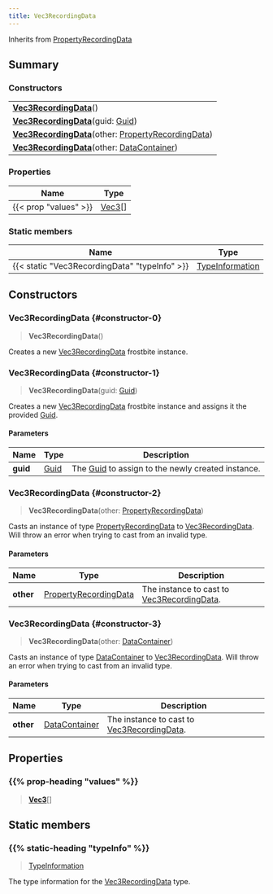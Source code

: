 ```yaml
---
title: Vec3RecordingData
---
```


Inherits from 
[PropertyRecordingData](/vext/ref/fb/propertyrecordingdata)

## Summary
### Constructors
| |
| ----------- |
| **[Vec3RecordingData](#constructor-0)**() |
| **[Vec3RecordingData](#constructor-1)**(guid: [Guid](/vext/ref/shared/class/guid)) |
| **[Vec3RecordingData](#constructor-2)**(other: [PropertyRecordingData](/vext/ref/fb/propertyrecordingdata)) |
| **[Vec3RecordingData](#constructor-3)**(other: [DataContainer](/vext/ref/shared/class/datacontainer)) |

### Properties
| Name | Type |
| ---- | ---- |
| {{< prop "values" >}} | [Vec3](/vext/ref/shared/class/vec3)[] |

### Static members
| Name | Type |
| ---- | ---- |
| {{< static "Vec3RecordingData" "typeInfo" >}} | [TypeInformation](/vext/ref/shared/class/typeinformation) |

## Constructors
### Vec3RecordingData {#constructor-0}
> **Vec3RecordingData**()

Creates a new [Vec3RecordingData](/vext/ref/fb/vec3recordingdata) frostbite instance.

### Vec3RecordingData {#constructor-1}
> **Vec3RecordingData**(guid: [Guid](/vext/ref/shared/class/guid))

Creates a new [Vec3RecordingData](/vext/ref/fb/vec3recordingdata) frostbite instance and assigns it the provided [Guid](/vext/ref/shared/class/guid).

#### Parameters
| Name | Type | Description |
| ---- | ---- | ----------- |
| **guid** | [Guid](/vext/ref/shared/class/guid) | The [Guid](/vext/ref/shared/class/guid) to assign to the newly created instance. |

### Vec3RecordingData {#constructor-2}
> **Vec3RecordingData**(other: [PropertyRecordingData](/vext/ref/fb/propertyrecordingdata))

Casts an instance of type [PropertyRecordingData](/vext/ref/fb/propertyrecordingdata) to [Vec3RecordingData](/vext/ref/fb/vec3recordingdata). Will throw an error when trying to cast from an invalid type.

#### Parameters
| Name | Type | Description |
| ---- | ---- | ----------- |
| **other** | [PropertyRecordingData](/vext/ref/fb/propertyrecordingdata) | The instance to cast to [Vec3RecordingData](/vext/ref/fb/vec3recordingdata). |

### Vec3RecordingData {#constructor-3}
> **Vec3RecordingData**(other: [DataContainer](/vext/ref/shared/class/datacontainer))

Casts an instance of type [DataContainer](/vext/ref/shared/class/datacontainer) to [Vec3RecordingData](/vext/ref/fb/vec3recordingdata). Will throw an error when trying to cast from an invalid type.

#### Parameters
| Name | Type | Description |
| ---- | ---- | ----------- |
| **other** | [DataContainer](/vext/ref/shared/class/datacontainer) | The instance to cast to [Vec3RecordingData](/vext/ref/fb/vec3recordingdata). |

## Properties
### {{% prop-heading "values" %}}
> **[Vec3](/vext/ref/shared/class/vec3)**[]

## Static members
### {{% static-heading "typeInfo" %}}
> [TypeInformation](/vext/ref/shared/class/typeinformation)

The type information for the [Vec3RecordingData](/vext/ref/fb/vec3recordingdata) type.

